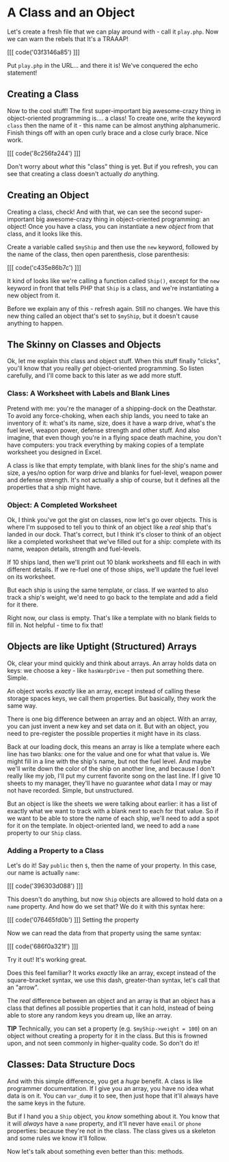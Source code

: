 # A Class and an Object

Let's create a fresh file that we can play around with - call it `play.php`.
Now we can warn the rebels that It's a TRAAAP!

[[[ code('03f3146a85') ]]]

Put `play.php` in the URL...
and there it is! We've conquered the echo statement!

## Creating a Class

Now to the cool stuff! The first super-important big awesome-crazy thing
in object-oriented programming is.... a class! To create one, write the keyword
`class` then the name of it - this name can be almost anything alphanumeric.
Finish things off with an open curly brace and a close curly brace. Nice work.

[[[ code('8c256fa244') ]]]

Don't worry about *what* this "class" thing is yet. But if you refresh, you
can see that creating a class doesn't actually *do* anything.

## Creating an Object

Creating a class, check! And with that, we can see the second super-important
big awesome-crazy thing in object-oriented programming: an object! Once you
have a class, you can instantiate a new *object* from that class, and it
looks like this.

Create a variable called `$myShip` and then use the `new` keyword, followed
by the name of the class, then open parenthesis, close parenthesis:

[[[ code('c435e86b7c') ]]]

It kind of looks like we're calling a function called `Ship()`, except for
the `new` keyword in front that tells PHP that `Ship` is a class, and we're
instantiating a new object from it.

Before we explain any of this - refresh again. Still no changes. We have
this new thing called an object that's set to `$myShip`, but it doesn't cause
anything to happen.

## The Skinny on Classes and Objects

Ok, let me explain this class and object stuff. When this stuff finally
"clicks", you'll know that you really *get* object-oriented programming.
So listen carefully, and I'll come back to this later as we add more stuff.

### Class: A Worksheet with Labels and Blank Lines

Pretend with me: you're the manager of a shipping-dock on the Deathstar.
To avoid any force-choking, when each ship lands, you need to take an inventory
of it: what's its name, size, does it have a warp drive, what's the fuel
level, weapon power, defense strength and other stuff. And also imagine,
that even though you're in a flying space death machine, you don't have computers:
you track everything by making copies of a template worksheet you designed
in Excel.

A class is like that empty template, with blank lines for the ship's name
and size, a yes/no option for warp drive and blanks for fuel-level, weapon
power and defense strength. It's not actually a ship of course, but it defines
all the properties that a ship might have.

### Object: A Completed Worksheet

Ok, I think you've got the gist on classes, now let's go over objects.
This is where I'm supposed to tell you to think of an object like a *real*
ship that's landed in our dock. That's correct, but I think it's closer to
think of an object like a completed worksheet that we've filled out for a
ship: complete with its name, weapon details, strength and fuel-levels.

If 10 ships land, then we'll print out 10 blank worksheets and fill each
in with different details. If we re-fuel one of those ships, we'll update
the fuel level on its worksheet.

But each ship is using the same template, or class. If we wanted to also
track a ship's weight, we'd need to go back to the template and add a field
for it there.

Right now, our class is empty. That's like a template with no blank fields
to fill in. Not helpful - time to fix that!

## Objects are like Uptight (Structured) Arrays

Ok, clear your mind quickly and think about arrays. An array holds data on
keys: we choose a key - like `hasWarpDrive` - then put something there. Simple.

An object works *exactly* like an array, except instead of calling these
storage spaces keys, we call them properties. But basically, they work the
same way.

There is one big difference between an array and an object. With an array,
you can just invent a new key and set data on it. But with an object, you
need to pre-register the possible properties it might have in its class.

Back at our loading dock, this means an array is like a template where each
line has two blanks: one for the value and one for what that value is. We
might fill in a line with the ship's name, but not the fuel level. And maybe
we'll write down the color of the ship on another line, and because I don't
really like my job, I'll put my current favorite song on the last line.
If I give 10 sheets to my manager, they'll have no guarantee *what* data
I may or may not have recorded. Simple, but unstructured.

But an object is like the sheets we were talking about earlier: it has a
list of exactly what we want to track with a blank next to each for that
value. So if we want to be able to store the name of each ship, we'll need
to add a spot for it on the template. In object-oriented land, we need to
add a `name` property to our `Ship` class.

### Adding a Property to a Class

Let's do it! Say `public` then `$`, then the name of your property. In
this case, our name is actually `name`:

[[[ code('396303d088') ]]]

This doesn't do anything, but now `Ship` objects are allowed to hold data
on a `name` property. And how do we set that? We do it with this syntax here:

[[[ code('076465fd0b') ]]] Setting the property

Now we can read the data from that property using the same syntax:

[[[ code('686f0a321f') ]]]

Try it out! It's working great.

Does this feel familiar? It works *exactly* like an array, except instead
of the square-bracket syntax, we use this dash, greater-than syntax, let's 
call that an "arrow".

The *real* difference between an object and an array is that an object has
a class that defines all possible properties that it can hold, instead of
being able to store any random keys you dream up, like an array.

**TIP** Technically, you can set a property (e.g. `$myShip->weight = 100`)
on an object without creating a property for it in the class. But this is
frowned upon, and not seen commonly in higher-quality code. So don't do it!

## Classes: Data Structure Docs

And with this simple difference, you get a *huge* benefit. A class is like
programmer documentation. If I give you an array, you have no idea what data
is on it. You can `var_dump` it to see, then just hope that it'll always
have the same keys in the future.

But if I hand you a `Ship` object, you *know* something about it. You know
that it will *always* have a `name` property, and it'll never have `email`
or `phone` properties: because they're not in the class. The class gives
us a skeleton and some rules we know it'll follow.

Now let's talk about something even better than this: methods.
